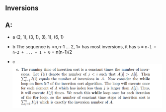 ## Inversions

## A:
 *  a
 (2, 1), (3, 1), (8, 1), (6, 1)

 *  b
 The sequence is <n,n-1 ... 2, 1> has most inversions, it has s = `n-1 + n-2 + ... + 1 + 0` = n(n-1)/2

 *  c
![](https://raw.githubusercontent.com/KnewHow/FPAlgorithms/master/problem-solution/chapter02-basic-algorithms/img/p-2-4.png)

